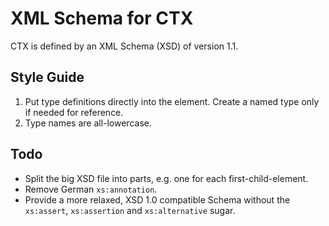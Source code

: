 # XML Schema for CTX

CTX is defined by an XML Schema (XSD) of version 1.1.

## Style Guide

1.  Put type definitions directly into the element. Create a named type only if needed for reference.
1.  Type names are all-lowercase.

## Todo

- Split the big XSD file into parts, e.g. one for each first-child-element.
- Remove German `xs:annotation`.
- Provide a more relaxed, XSD 1.0 compatible Schema without the `xs:assert`, `xs:assertion` and `xs:alternative` sugar.
